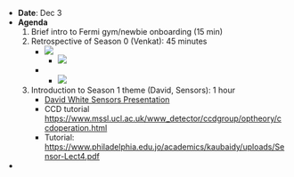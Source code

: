 - **Date**: Dec 3
- **Agenda**
    1. Brief intro to Fermi gym/newbie onboarding (15 min)
    2. Retrospective of Season 0 (Venkat): 45 minutes
        - ![](https://firebasestorage.googleapis.com/v0/b/firescript-577a2.appspot.com/o/imgs%2Fapp%2FArtOfGig%2F42_LyQPL_6.04.32%20AM.png?alt=media&token=962f2b1e-18b0-4a63-8207-315e4fae671f)
            - ![](https://firebasestorage.googleapis.com/v0/b/firescript-577a2.appspot.com/o/imgs%2Fapp%2FArtOfGig%2FM1IhyrKJ2c.04.43%20AM.png?alt=media&token=0f66e279-e93c-4843-ae48-2654e6e7f05c)
        - 
            - ![](https://firebasestorage.googleapis.com/v0/b/firescript-577a2.appspot.com/o/imgs%2Fapp%2FArtOfGig%2FQVYGeNIw9n.04.49%20AM.png?alt=media&token=8d70c9cb-3ee1-4437-abfa-8030999e578a)
    3. Introduction to Season 1 theme (David, Sensors): 1 hour
        - [David White Sensors Presentation](https://docs.google.com/presentation/d/e/2PACX-1vQlEOLABCWZ9MNToWjiJ3lQQAFe8rnWz9JWHMRrI3UXZuw1zFZgE1ShUgJb-JYvp9Y6B2Op5AJDTujk/pub?start=false&loop=true&delayms=60000&slide=id.p)
        - CCD tutorial https://www.mssl.ucl.ac.uk/www_detector/ccdgroup/optheory/ccdoperation.html
        - Tutorial: https://www.philadelphia.edu.jo/academics/kaubaidy/uploads/Sensor-Lect4.pdf
- 
